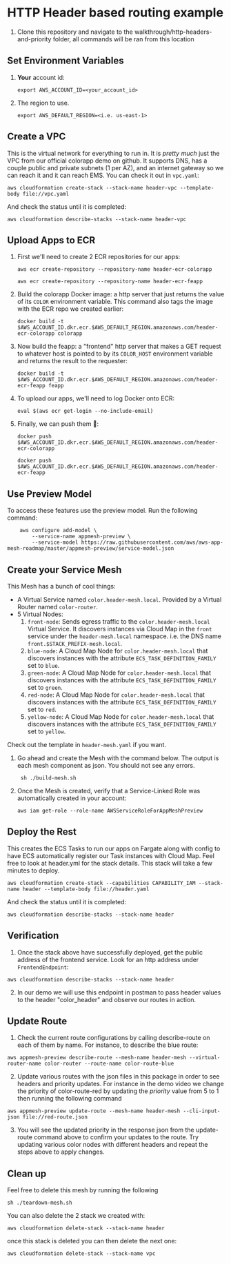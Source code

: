 # HTTP Header based routing example

1. Clone this repository and navigate to the walkthrough/http-headers-and-priority folder, all commands will be ran from this location


## Set Environment Variables

1. **Your** account id:
    ```
    export AWS_ACCOUNT_ID=<your_account_id>
    ```

3. The region to use.
    ```
    export AWS_DEFAULT_REGION=<i.e. us-east-1>
    ```

## Create a VPC
This is the virtual network for everything to run in. It is *pretty much* just the VPC from our official colorapp demo on github. It supports DNS, has a couple public and private subnets (1 per AZ), and an internet gateway so we can reach it and it can reach EMS. You can check it out in `vpc.yaml`:
```
aws cloudformation create-stack --stack-name header-vpc --template-body file://vpc.yaml
```
And check the status until it is completed:
```
aws cloudformation describe-stacks --stack-name header-vpc
```

## Upload Apps to ECR

1. First we'll need to create 2 ECR repositories for our apps:
    ```
    aws ecr create-repository --repository-name header-ecr-colorapp
    ```
    ```
    aws ecr create-repository --repository-name header-ecr-feapp
    ```
2. Build the colorapp Docker image: a http server that just returns the value of its `COLOR` environment variable. This command also tags the image with the ECR repo we created earlier:
    ```
    docker build -t $AWS_ACCOUNT_ID.dkr.ecr.$AWS_DEFAULT_REGION.amazonaws.com/header-ecr-colorapp colorapp
    ```
3. Now build the feapp: a "frontend" http server that makes a GET request to whatever host is pointed to by its `COLOR_HOST` environment variable and returns the result to the requester:
    ```
    docker build -t $AWS_ACCOUNT_ID.dkr.ecr.$AWS_DEFAULT_REGION.amazonaws.com/header-ecr-feapp feapp
    ```
4. To upload our apps, we'll need to log Docker onto ECR:
    ```
    eval $(aws ecr get-login --no-include-email)
    ```
5. Finally, we can push them 🚀:
    ```
    docker push $AWS_ACCOUNT_ID.dkr.ecr.$AWS_DEFAULT_REGION.amazonaws.com/header-ecr-colorapp
    ```
    ```
    docker push $AWS_ACCOUNT_ID.dkr.ecr.$AWS_DEFAULT_REGION.amazonaws.com/header-ecr-feapp
    ```

## Use Preview Model

To access these features use the preview model. Run the following command:

```
    aws configure add-model \
        --service-name appmesh-preview \
        --service-model https://raw.githubusercontent.com/aws/aws-app-mesh-roadmap/master/appmesh-preview/service-model.json
```


## Create your Service Mesh
This Mesh has a bunch of cool things:
* A Virtual Service named `color.header-mesh.local`. Provided by a Virtual Router named `color-router`.
* 5 Virtual Nodes:
  1. `front-node`: Sends egress traffic to the `color.header-mesh.local` Virtual Service. It discovers instances via Cloud Map in the `front` service under the `header-mesh.local` namespace. i.e. the DNS name `front.$STACK_PREFIX-mesh.local`.
  2. `blue-node`: A Cloud Map Node for `color.header-mesh.local` that discovers instances with the attribute `ECS_TASK_DEFINITION_FAMILY` set to `blue`.
  3. `green-node`: A Cloud Map Node for `color.header-mesh.local` that discovers instances with the attribute `ECS_TASK_DEFINITION_FAMILY` set to `green`.
  4. `red-node`: A Cloud Map Node for `color.header-mesh.local` that discovers instances with the attribute `ECS_TASK_DEFINITION_FAMILY` set to `red`.
  5. `yellow-node`: A Cloud Map Node for `color.header-mesh.local` that discovers instances with the attribute `ECS_TASK_DEFINITION_FAMILY` set to `yellow`.

Check out the template in `header-mesh.yaml` if you want.

1. Go ahead and create the Mesh with the command below. The output is each mesh component as json. You should not see any errors.
    ```
     sh ./build-mesh.sh 
    ```
    
2. Once the Mesh is created, verify that a Service-Linked Role was automatically created in your account:
    ```
    aws iam get-role --role-name AWSServiceRoleForAppMeshPreview
    ```

## Deploy the Rest
This creates the ECS Tasks to run our apps on Fargate along with config to have ECS automatically register our Task instances with Cloud Map. Feel free to look at header.yml for the stack details. This stack will take a few minutes to deploy.

```
aws cloudformation create-stack --capabilities CAPABILITY_IAM --stack-name header --template-body file://header.yaml
```
And check the status until it is completed:
```
aws cloudformation describe-stacks --stack-name header
```

## Verification

1. Once the stack above have successfully deployed, get the public address of the frontend service. Look for an http address under `FrontendEndpoint`:
  ```
  aws cloudformation describe-stacks --stack-name header
  ```
  
2. In our demo we will use this endpoint in postman to pass header values to the header "color_header" and observe our routes in action.

## Update Route

1. Check the current route configurations by calling describe-route on each of them by name. For instance, to describe the blue route:
  ```
  aws appmesh-preview describe-route --mesh-name header-mesh --virtual-router-name color-router --route-name color-route-blue
  ```

2. Update various routes with the json files in this package in order to see headers and priority updates. For instance in the demo video we change the priority of color-route-red by updating the *priority* value from 5 to 1 then running the following command 
  ```
  aws appmesh-preview update-route --mesh-name header-mesh --cli-input-json file://red-route.json
  ```

3. You will see the updated priority in the response json from the update-route command above to confirm your updates to the route. Try updating various color nodes with different headers and repeat the steps above to apply changes.

## Clean up 

Feel free to delete this mesh by running the following 
  ```
  sh ./teardown-mesh.sh
  ```

You can also delete the 2 stack we created with: 
  ```
  aws cloudformation delete-stack --stack-name header
  ```
  
 once this stack is deleted you can then delete the next one:
  
  ```
  aws cloudformation delete-stack --stack-name vpc
  ```